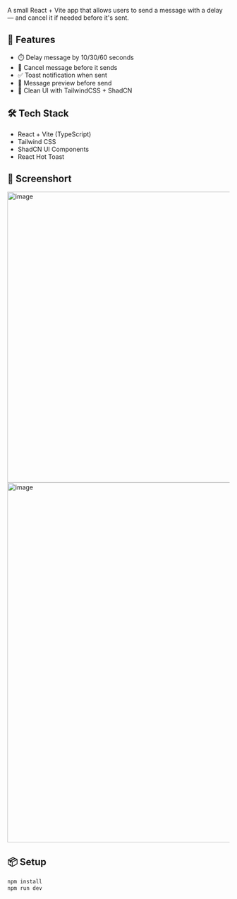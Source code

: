 

A small React + Vite app that allows users to send a message with a delay — and cancel it if needed before it's sent.

## 🚀 Features

- ⏱️ Delay message by 10/30/60 seconds
- 🛑 Cancel message before it sends
- ✅ Toast notification when sent
- 👀 Message preview before send
- 🧼 Clean UI with TailwindCSS + ShadCN

## 🛠️ Tech Stack

- React + Vite (TypeScript)
- Tailwind CSS
- ShadCN UI Components
- React Hot Toast


## 📸 Screenshort
<img width="770" height="659" alt="image" src="https://github.com/user-attachments/assets/b2d2da33-9168-4c8f-b96b-22b743595dc6" />
<img width="981" height="815" alt="image" src="https://github.com/user-attachments/assets/4c436e4f-4097-48dd-a38c-23b987914698" />

## 📦 Setup

```bash
npm install
npm run dev
